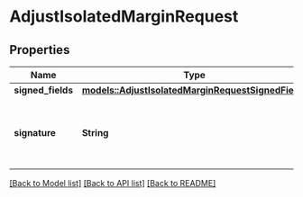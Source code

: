 # AdjustIsolatedMarginRequest

## Properties

Name | Type | Description | Notes
------------ | ------------- | ------------- | -------------
**signed_fields** | [**models::AdjustIsolatedMarginRequestSignedFields**](AdjustIsolatedMarginRequest_signedFields.md) |  | 
**signature** | **String** | The signature of the request, encoded from the signedFields | 

[[Back to Model list]](../README.md#documentation-for-models) [[Back to API list]](../README.md#documentation-for-api-endpoints) [[Back to README]](../README.md)


